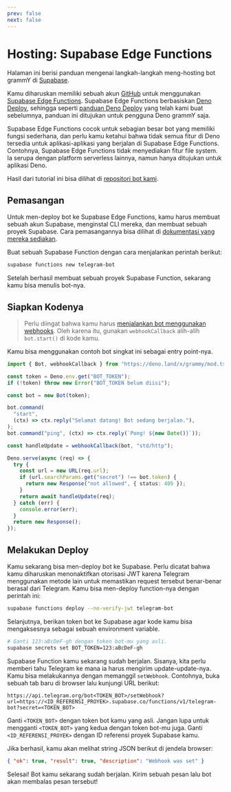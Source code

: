 ```yaml
---
prev: false
next: false
---
```


# Hosting: Supabase Edge Functions

Halaman ini berisi panduan mengenai langkah-langkah meng-hosting bot grammY di
[Supabase](https://supabase.com/).

Kamu diharuskan memiliki sebuah akun [GitHub](https://github.com) untuk
menggunakan
[Supabase Edge Functions](https://supabase.com/docs/guides/functions/quickstart).
Supabase Edge Functions berbasiskan [Deno Deploy](https://deno.com/deploy),
sehingga seperti [panduan Deno Deploy](./deno-deploy) yang telah kami buat
sebelumnya, panduan ini ditujukan untuk pengguna Deno grammY saja.

Supabase Edge Functions cocok untuk sebagian besar bot yang memiliki fungsi
sederhana, dan perlu kamu ketahui bahwa tidak semua fitur di Deno tersedia untuk
aplikasi-aplikasi yang berjalan di Supabase Edge Functions. Contohnya, Supabase
Edge Functions tidak menyediakan fitur file system. Ia serupa dengan platform
serverless lainnya, namun hanya ditujukan untuk aplikasi Deno.

Hasil dari tutorial ini bisa dilihat di
[repositori bot kami](https://github.com/grammyjs/examples/tree/main/setups/supabase-edge-functions).

## Pemasangan

Untuk men-deploy bot ke Supabase Edge Functions, kamu harus membuat sebuah akun
Supabase, menginstal CLI mereka, dan membuat sebuah proyek Supabase. Cara
pemasangannya bisa dilihat di
[dokumentasi yang mereka sediakan](https://supabase.com/docs/guides/functions/quickstart#initialize-a-project).

Buat sebuah Supabase Function dengan cara menjalankan perintah berikut:

```sh
supabase functions new telegram-bot
```

Setelah berhasil membuat sebuah proyek Supabase Function, sekarang kamu bisa
menulis bot-nya.

## Siapkan Kodenya

> Perlu diingat bahwa kamu harus
> [menjalankan bot menggunakan webhooks](../guide/deployment-types#bagaimana-cara-menggunakan-webhook).
> Oleh karena itu, gunakan `webhookCallback` alih-alih `bot.start()` di kode
> kamu.

Kamu bisa menggunakan contoh bot singkat ini sebagai entry point-nya.

```ts
import { Bot, webhookCallback } from "https://deno.land/x/grammy/mod.ts";

const token = Deno.env.get("BOT_TOKEN");
if (!token) throw new Error("BOT_TOKEN belum diisi");

const bot = new Bot(token);

bot.command(
  "start",
  (ctx) => ctx.reply("Selamat datang! Bot sedang berjalan."),
);
bot.command("ping", (ctx) => ctx.reply(`Pong! ${new Date()}`));

const handleUpdate = webhookCallback(bot, "std/http");

Deno.serve(async (req) => {
  try {
    const url = new URL(req.url);
    if (url.searchParams.get("secret") !== bot.token) {
      return new Response("not allowed", { status: 405 });
    }
    return await handleUpdate(req);
  } catch (err) {
    console.error(err);
  }
  return new Response();
});
```

## Melakukan Deploy

Kamu sekarang bisa men-deploy bot ke Supabase. Perlu dicatat bahwa kamu
diharuskan menonaktifkan otorisasi JWT karena Telegram menggunakan metode lain
untuk memastikan request tersebut benar-benar berasal dari Telegram. Kamu bisa
men-deploy function-nya dengan perintah ini:

```sh
supabase functions deploy --no-verify-jwt telegram-bot
```

Selanjutnya, berikan token bot ke Supabase agar kode kamu bisa mengaksesnya
sebagai sebuah environment variable.

```sh
# Ganti 123:aBcDeF-gh dengan token bot-mu yang asli.
supabase secrets set BOT_TOKEN=123:aBcDeF-gh
```

Supabase Function kamu sekarang sudah berjalan. Sisanya, kita perlu memberi tahu
Telegram ke mana ia harus mengirim update-update-nya. Kamu bisa melakukannya
dengan memanggil `setWebhook`. Contohnya, buka sebuah tab baru di browser lalu
kunjungi URL berikut:

```text
https://api.telegram.org/bot<TOKEN_BOT>/setWebhook?url=https://<ID_REFERENSI_PROYEK>.supabase.co/functions/v1/telegram-bot?secret=<TOKEN_BOT>
```

Ganti `<TOKEN_BOT>` dengan token bot kamu yang asli. Jangan lupa untuk mengganti
`<TOKEN_BOT>` yang kedua dengan token bot-mu juga. Ganti `<ID_REFERENSI_PROYEK>`
dengan ID referensi proyek Supabase kamu.

Jika berhasil, kamu akan melihat string JSON berikut di jendela browser:

```json
{ "ok": true, "result": true, "description": "Webhook was set" }
```

Selesai! Bot kamu sekarang sudah berjalan. Kirim sebuah pesan lalu bot akan
membalas pesan tersebut!
